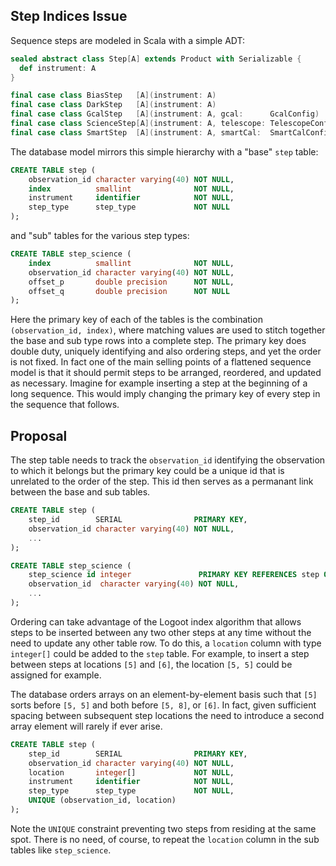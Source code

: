 ## Step Indices Issue

Sequence steps are modeled in Scala with a simple ADT:

````scala
sealed abstract class Step[A] extends Product with Serializable {
  def instrument: A
}

final case class BiasStep   [A](instrument: A)                             extends Step[A]
final case class DarkStep   [A](instrument: A)                             extends Step[A]
final case class GcalStep   [A](instrument: A, gcal:      GcalConfig)      extends Step[A]
final case class ScienceStep[A](instrument: A, telescope: TelescopeConfig) extends Step[A]
final case class SmartStep  [A](instrument: A, smartCal:  SmartCalConfig)  extends Step[A]
````

The database model mirrors this simple hierarchy with a "base" `step` table:

````sql
CREATE TABLE step (
    observation_id character varying(40) NOT NULL,
    index          smallint              NOT NULL,
    instrument     identifier            NOT NULL,
    step_type      step_type             NOT NULL
);
````

and "sub" tables for the various step types:

````sql
CREATE TABLE step_science (
    index          smallint              NOT NULL,
    observation_id character varying(40) NOT NULL,
    offset_p       double precision      NOT NULL,
    offset_q       double precision      NOT NULL
);
````

Here the primary key of each of the tables is the combination `(observation_id, index)`,
where matching values are used to stitch together the base and sub type rows into a
complete step.  The primary key does double duty, uniquely identifying and also ordering
steps, and yet the order is not fixed.  In fact one of the main selling points of a
flattened sequence model is that it should permit steps to be arranged, reordered, and
updated as necessary.  Imagine for example inserting a step at the beginning of a long
sequence.  This would imply changing the primary key of every step in the sequence that
follows.


## Proposal

The step table needs to track the `observation_id` identifying the observation to which
it belongs but the primary key could be a unique id that is unrelated to the order of
the step. This id then serves as a permanant link between the base and sub tables.

````sql
CREATE TABLE step (
    step_id        SERIAL                PRIMARY KEY,
    observation_id character varying(40) NOT NULL,
    ...
);

CREATE TABLE step_science (
    step_science id integer               PRIMARY KEY REFERENCES step ON DELETE CASADE,
    observation_id  character varying(40) NOT NULL,
    ...
);
```` 

Ordering can take advantage of the Logoot index algorithm that allows steps to
be inserted between any two other steps at any time without the need to update
any other table row.  To do this, a `location` column with type `integer[]` could
be added to the `step` table.   For example, to insert a step between steps at
locations `[5]` and `[6]`, the location `[5, 5]` could be assigned for example.

The database orders arrays on an element-by-element basis such that `[5]` sorts
before `[5, 5]` and both before `[5, 8]`, or `[6]`.  In fact, given sufficient
spacing between subsequent step locations the need to introduce a second array
element will rarely if ever arise.

````sql
CREATE TABLE step (
    step_id        SERIAL                PRIMARY KEY,
    observation_id character varying(40) NOT NULL,
    location       integer[]             NOT NULL,
    instrument     identifier            NOT NULL,
    step_type      step_type             NOT NULL, 
    UNIQUE (observation_id, location)
);
````

Note the `UNIQUE` constraint preventing two steps from residing at the same spot.
There is no need, of course, to repeat the `location` column in the sub tables
like `step_science`.

